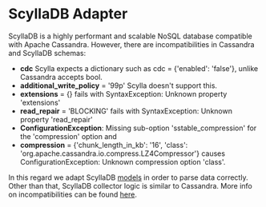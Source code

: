 # ScyllaDB Adapter

ScyllaDB is a highly performant and scalable NoSQL database compatible with Apache Cassandra. 
However, there are incompatibilities in Cassandra and ScyllaDB schemas: 
- **cdc** Scylla expects a dictionary such as cdc = {'enabled': 'false'}, unlike Cassandra accepts bool.
- **additional_write_policy** = '99p' Scylla doesn't support this.
- **extensions** = {} fails with SyntaxException: Unknown property 'extensions'
- **read_repair** = 'BLOCKING' fails with SyntaxException: Unknown property 'read_repair'
- **ConfigurationException**: Missing sub-option 'sstable_compression' for the 'compression' option and
- **compression** = {'chunk_length_in_kb': '16', 'class': 'org.apache.cassandra.io.compress.LZ4Compressor'} causes ConfigurationException: Unknown compression option 'class'.

In this regard we adapt ScyllaDB [models](./mappers/models.py) in order to parse data correctly. Other than that, ScyllaDB collector logic is similar to Cassandra.
More info on incompatibilities can be found [here](https://github.com/scylladb/scylladb/issues/9859).
